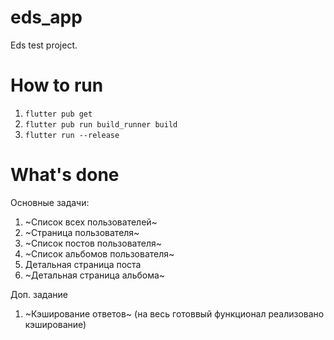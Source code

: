 # eds_app

Eds test project.

# How to run

1. ``flutter pub get``
2. ``flutter pub run build_runner build``
3. ``flutter run --release``

# What's done

Основные задачи:
1. ~Список всех пользователей~
2. ~Страница пользователя~
3. ~Список постов пользователя~
4. ~Список альбомов пользователя~
5. Детальная страница поста
6. ~Детальная страница альбома~

Доп. задание
1. ~Кэширование ответов~ (на весь готоввый функционал реализовано кэширование)
